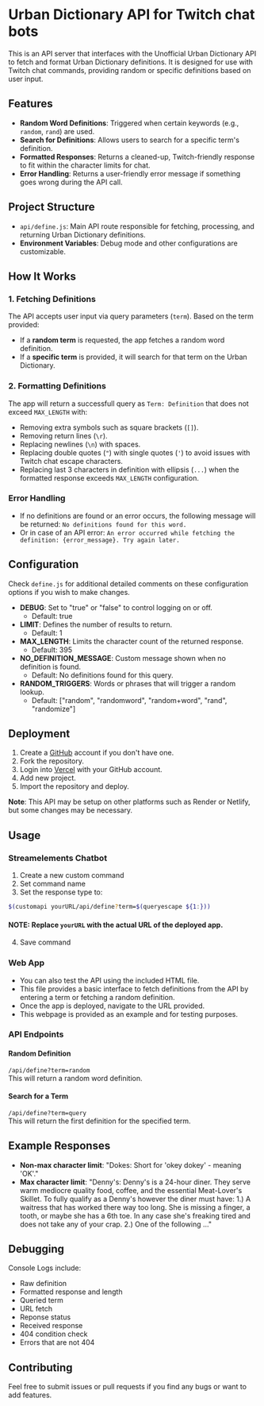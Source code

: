 # Urban Dictionary API for Twitch chat bots

This is an API server that interfaces with the Unofficial Urban Dictionary API to fetch and format Urban Dictionary definitions. It is designed for use with Twitch chat commands, providing random or specific definitions based on user input.

## Features

- **Random Word Definitions**: Triggered when certain keywords (e.g., `random`, `rand`) are used.
- **Search for Definitions**: Allows users to search for a specific term's definition.
- **Formatted Responses**: Returns a cleaned-up, Twitch-friendly response to fit within the character limits for chat.
- **Error Handling**: Returns a user-friendly error message if something goes wrong during the API call.

## Project Structure

- `api/define.js`: Main API route responsible for fetching, processing, and returning Urban Dictionary definitions.
- **Environment Variables**: Debug mode and other configurations are customizable.

## How It Works

### 1. Fetching Definitions
The API accepts user input via query parameters (`term`). Based on the term provided:
- If a **random term** is requested, the app fetches a random word definition.
- If a **specific term** is provided, it will search for that term on the Urban Dictionary.

### 2. Formatting Definitions
The app will return a successfull query as `Term: Definition` that does not exceed `MAX_LENGTH` with:
- Removing extra symbols such as square brackets (`[]`).
- Removing return lines (`\r`).
- Replacing newlines (`\n`) with spaces.
- Replacing double quotes (`"`) with single quotes (`'`) to avoid issues with Twitch chat escape characters.
- Replacing last 3 characters in definition with ellipsis (`...`) when the formatted response exceeds `MAX_LENGTH` configuration.

### Error Handling
- If no definitions are found or an error occurs, the following message will be returned:
```No definitions found for this word.```
- Or in case of an API error:
```An error occurred while fetching the definition: {error_message}. Try again later.```

## Configuration
Check `define.js` for additional detailed comments on these configuration options if you wish to make changes.

- **DEBUG**: Set to "true" or "false" to control logging on or off.
    - Default: true
- **LIMIT**: Defines the number of results to return.
    - Default: 1
- **MAX_LENGTH**: Limits the character count of the returned response.
    - Default: 395
- **NO_DEFINITION_MESSAGE**: Custom message shown when no definition is found.
    - Default: No definitions found for this query.
- **RANDOM_TRIGGERS**: Words or phrases that will trigger a random lookup.
    - Default: ["random", "randomword", "random+word", "rand", "randomize"]

## Deployment
1. Create a [GitHub](https://www.github.com) account if you don't have one.
2. Fork the repository.
3. Login into [Vercel](https://vercel.com/login) with your GitHub account.
4. Add new project.
5. Import the repository and deploy.

**Note**: This API may be setup on other platforms such as Render or Netlify, but some changes may be necessary.

## Usage

### Streamelements Chatbot
1. Create a new custom command
2. Set command name
3. Set the response type to:
```bash
$(customapi yourURL/api/define?term=$(queryescape ${1:}))
```
 #### **NOTE: Replace `yourURL` with the actual URL of the deployed app.**
4. Save command

### Web App
- You can also test the API using the included HTML file.
- This file provides a basic interface to fetch definitions from the API by entering a term or fetching a random definition.
- Once the app is deployed, navigate to the URL provided.
- This webpage is provided as an example and for testing purposes.

### API Endpoints

#### Random Definition
`/api/define?term=random` \
This will return a random word definition.

#### Search for a Term
`/api/define?term=query` \
This will return the first definition for the specified term.

## Example Responses
- **Non-max character limit**: "Dokes: Short for 'okey dokey' - meaning 'OK'."
- **Max character limit**: "Denny's: Denny's is a 24-hour diner. They serve warm mediocre quality food, coffee, and the essential Meat-Lover's Skillet. To fully qualify as a Denny's however the diner must have: 1.) A waitress that has worked there way too long. She is missing a finger, a tooth, or maybe she has a 6th toe. In any case she's freaking tired and does not take any of your crap. 2.) One of the following ..."

## Debugging
Console Logs include:
- Raw definition
- Formatted response and length
- Queried term
- URL fetch
- Reponse status
- Received response
- 404 condition check
- Errors that are not 404

## Contributing
Feel free to submit issues or pull requests if you find any bugs or want to add features.